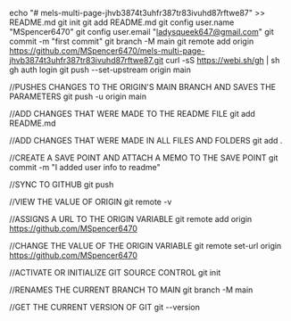 echo "# mels-multi-page-jhvb3874t3uhfr387tr83ivuhd87rftwe87" >> README.md
git init
git add README.md
git config user.name "MSpencer6470"
git config user.email "ladysqueek647@gmail.com"
git commit -m "first commit"
git branch -M main
git remote add origin https://github.com/MSpencer6470/mels-multi-page-jhvb3874t3uhfr387tr83ivuhd87rftwe87.git
curl -sS https://webi.sh/gh | sh
gh auth login
git push --set-upstream origin main

//PUSHES CHANGES TO THE ORIGIN'S MAIN BRANCH AND SAVES THE PARAMETERS
git push -u origin main

//ADD CHANGES THAT WERE MADE TO THE README FILE
git add README.md

//ADD CHANGES THAT WERE MADE IN ALL FILES AND FOLDERS
git add .

//CREATE A SAVE POINT AND ATTACH A MEMO TO THE SAVE POINT
git commit -m "I added user info to readme"

//SYNC TO GITHUB
git push

//VIEW THE VALUE OF ORIGIN
git remote -v

//ASSIGNS A URL TO THE ORIGIN VARIABLE
git remote add origin https://github.com/MSpencer6470

//CHANGE THE VALUE OF THE ORIGIN VARIABLE
git remote set-url origin https://github.com/MSpencer6470

//ACTIVATE OR INITIALIZE GIT SOURCE CONTROL
git init

//RENAMES THE CURRENT BRANCH TO MAIN
git branch -M main

//GET THE CURRENT VERSION OF GIT
git --version